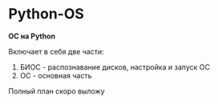 # Python-OS
**ОС на Python**

Включает в себя две части:
1) БИОС - распознавание дисков, настройка и запуск ОС
2) ОС - основная часть

Полный план скоро выложу
